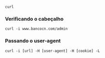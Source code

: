 
``` shell
curl 
```

### Verificando o cabeçalho

``` shell
curl -i www.bancocn.com/admin
```

### Passando o user-agent

``` shell
curl -i [url] -H [user-agent] -H [cookie] -L
```


